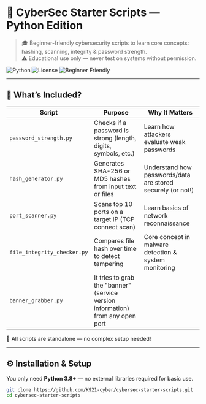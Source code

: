# 🔐 CyberSec Starter Scripts — Python Edition

> 🎓 Beginner-friendly cybersecurity scripts to learn core concepts: hashing, scanning, integrity & password strength.  
 ⚠️ Educational use only — never test on systems without permission.

![Python](https://img.shields.io/badge/Python-3.8%2B-blue?logo=python&logoColor=white)
![License](https://img.shields.io/badge/License-MIT-green.svg)
![Beginner Friendly](https://img.shields.io/badge/Difficulty-Beginner-brightgreen)

---

## 🧰 What’s Included?

| Script | Purpose | Why It Matters |
|--------|---------|----------------|
| `password_strength.py` | Checks if a password is strong (length, digits, symbols, etc.) | Learn how attackers evaluate weak passwords |
| `hash_generator.py` | Generates SHA-256 or MD5 hashes from input text or files | Understand how passwords/data are stored securely (or not!) |
| `port_scanner.py` | Scans top 10 ports on a target IP (TCP connect scan) | Learn basics of network reconnaissance |
| `file_integrity_checker.py` | Compares file hash over time to detect tampering | Core concept in malware detection & system monitoring |
| `banner_grabber.py` |  It tries to grab the "banner" (service version information) from any open port |


📁 All scripts are standalone — no complex setup needed!

---

## ⚙️ Installation & Setup

You only need **Python 3.8+** — no external libraries required for basic use.

```bash
git clone https://github.com/K921-cyber/cybersec-starter-scripts.git
cd cybersec-starter-scripts
